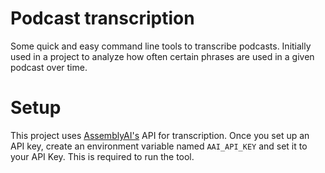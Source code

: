 # Podcast transcription
Some quick and easy command line tools to transcribe podcasts. Initially used in a project to analyze how often certain phrases are used in a given podcast over time.

# Setup
This project uses [AssemblyAI's](https://www.assemblyai.com/docs) API for transcription. Once you set up an API key, create an environment variable named `AAI_API_KEY` and set it to your API Key. This is required to run the tool.